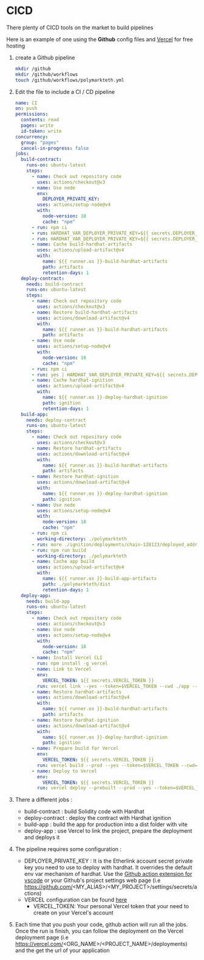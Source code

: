 # CICD

There plenty of CICD tools on the market to build pipelines

Here is an example of one using the **Github** config files and [Vercel](https://vercel.com/) for free hosting

1. create a Github pipeline

   ```bash
   mkdir /github
   mkdir /github/workflows
   touch /github/workflows/polymarkteth.yml
   ```

1. Edit the file to include a CI / CD pipeline

   ```yml
   name: CI
   on: push
   permissions:
     contents: read
     pages: write
     id-token: write
   concurrency:
     group: "pages"
     cancel-in-progress: false
   jobs:
     build-contract:
       runs-on: ubuntu-latest
       steps:
         - name: Check out repository code
           uses: actions/checkout@v3
         - name: Use node
           env:
             DEPLOYER_PRIVATE_KEY:
           uses: actions/setup-node@v4
           with:
             node-version: 18
             cache: "npm"
         - run: npm ci
         - run: HARDHAT_VAR_DEPLOYER_PRIVATE_KEY=${{ secrets.DEPLOYER_PRIVATE_KEY }} npx hardhat compile
         - run: HARDHAT_VAR_DEPLOYER_PRIVATE_KEY=${{ secrets.DEPLOYER_PRIVATE_KEY }} npx hardhat test
         - name: Cache build-hardhat-artifacts
           uses: actions/upload-artifact@v4
           with:
             name: ${{ runner.os }}-build-hardhat-artifacts
             path: artifacts
             retention-days: 1
     deploy-contract:
       needs: build-contract
       runs-on: ubuntu-latest
       steps:
         - name: Check out repository code
           uses: actions/checkout@v3
         - name: Restore build-hardhat-artifacts
           uses: actions/download-artifact@v4
           with:
             name: ${{ runner.os }}-build-hardhat-artifacts
             path: artifacts
         - name: Use node
           uses: actions/setup-node@v4
           with:
             node-version: 18
             cache: "npm"
         - run: npm ci
         - run: yes | HARDHAT_VAR_DEPLOYER_PRIVATE_KEY=${{ secrets.DEPLOYER_PRIVATE_KEY }}  npx hardhat ignition deploy ignition/modules/Polymarkteth.ts --verify --reset --network etherlinkTestnet
         - name: Cache hardhat-ignition
           uses: actions/upload-artifact@v4
           with:
             name: ${{ runner.os }}-deploy-hardhat-ignition
             path: ignition
             retention-days: 1
     build-app:
       needs: deploy-contract
       runs-on: ubuntu-latest
       steps:
         - name: Check out repository code
           uses: actions/checkout@v3
         - name: Restore hardhat-artifacts
           uses: actions/download-artifact@v4
           with:
             name: ${{ runner.os }}-build-hardhat-artifacts
             path: artifacts
         - name: Restore hardhat-ignition
           uses: actions/download-artifact@v4
           with:
             name: ${{ runner.os }}-deploy-hardhat-ignition
             path: ignition
         - name: Use node
           uses: actions/setup-node@v4
           with:
             node-version: 18
             cache: "npm"
         - run: npm ci
           working-directory: ./polymarkteth
         - run: more ./ignition/deployments/chain-128123/deployed_addresses.json
         - run: npm run build
           working-directory: ./polymarkteth
         - name: Cache app build
           uses: actions/upload-artifact@v4
           with:
             name: ${{ runner.os }}-build-app-artifacts
             path: ./polymarkteth/dist
             retention-days: 1
     deploy-app:
       needs: build-app
       runs-on: ubuntu-latest
       steps:
         - name: Check out repository code
           uses: actions/checkout@v3
         - name: Use node
           uses: actions/setup-node@v4
           with:
             node-version: 18
             cache: "npm"
         - name: Install Vercel CLI
           run: npm install -g vercel
         - name: Link to Vercel
           env:
             VERCEL_TOKEN: ${{ secrets.VERCEL_TOKEN }}
           run: vercel link --yes --token=$VERCEL_TOKEN --cwd ./app --project polymarkteth
         - name: Restore hardhat-artifacts
           uses: actions/download-artifact@v4
           with:
             name: ${{ runner.os }}-build-hardhat-artifacts
             path: artifacts
         - name: Restore hardhat-ignition
           uses: actions/download-artifact@v4
           with:
             name: ${{ runner.os }}-deploy-hardhat-ignition
             path: ignition
         - name: Prepare build for Vercel
           env:
             VERCEL_TOKEN: ${{ secrets.VERCEL_TOKEN }}
           run: vercel build --prod --yes --token=$VERCEL_TOKEN --cwd=./polymarkteth
         - name: Deploy to Vercel
           env:
             VERCEL_TOKEN: ${{ secrets.VERCEL_TOKEN }}
           run: vercel deploy --prebuilt --prod --yes --token=$VERCEL_TOKEN --cwd=./polymarkteth
   ```

1. There a different jobs :

   - build-contract : build Solidity code with Hardhat
   - deploy-contract : deploy the contract with Hardhat ignition
   - build-app : build the app for production into a dist folder with vite
   - deploy-app : use Vercel to link the project, prepare the deployment and deploys it

1. The pipeline requires some configuration :

   - DEPLOYER_PRIVATE_KEY : It is the Etherlink account secret private key you need to use to deploy with hardhat. It overrides the default env var mechanism of hardhat. Use the [Github action extension for vscode](https://marketplace.visualstudio.com/items?itemName=GitHub.vscode-github-actions) or your Github's project settings web page (i.e https://github.com/<MY_ALIAS>/<MY_PROJECT>/settings/secrets/actions)
   - VERCEL configuration can be found [here](https://vercel.com/guides/how-can-i-use-github-actions-with-vercel) 
     - VERCEL_TOKEN: Your personal Vercel token that your need to create on your Vercel's account

1. Each time that you push your code, github action will run all the jobs. Once the run is finish, you can follow the deployment on the Vercel deployment page (i.e https://vercel.com/<ORG_NAME>/<PROJECT_NAME>/deployments) and the get the url of your application
